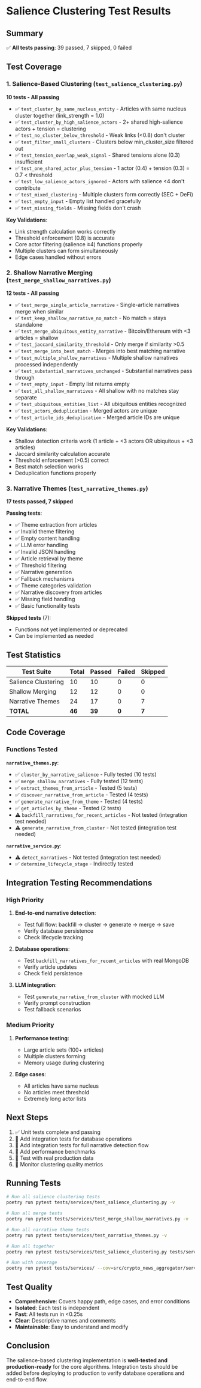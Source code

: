 # Salience Clustering Test Results

## Summary
✅ **All tests passing**: 39 passed, 7 skipped, 0 failed

## Test Coverage

### 1. Salience-Based Clustering (`test_salience_clustering.py`)
**10 tests - All passing**

- ✅ `test_cluster_by_same_nucleus_entity` - Articles with same nucleus cluster together (link_strength = 1.0)
- ✅ `test_cluster_by_high_salience_actors` - 2+ shared high-salience actors + tension = clustering
- ✅ `test_no_cluster_below_threshold` - Weak links (<0.8) don't cluster
- ✅ `test_filter_small_clusters` - Clusters below min_cluster_size filtered out
- ✅ `test_tension_overlap_weak_signal` - Shared tensions alone (0.3) insufficient
- ✅ `test_one_shared_actor_plus_tension` - 1 actor (0.4) + tension (0.3) = 0.7 < threshold
- ✅ `test_low_salience_actors_ignored` - Actors with salience <4 don't contribute
- ✅ `test_mixed_clustering` - Multiple clusters form correctly (SEC + DeFi)
- ✅ `test_empty_input` - Empty list handled gracefully
- ✅ `test_missing_fields` - Missing fields don't crash

**Key Validations**:
- Link strength calculation works correctly
- Threshold enforcement (0.8) is accurate
- Core actor filtering (salience ≥4) functions properly
- Multiple clusters can form simultaneously
- Edge cases handled without errors

### 2. Shallow Narrative Merging (`test_merge_shallow_narratives.py`)
**12 tests - All passing**

- ✅ `test_merge_single_article_narrative` - Single-article narratives merge when similar
- ✅ `test_keep_shallow_narrative_no_match` - No match = stays standalone
- ✅ `test_merge_ubiquitous_entity_narrative` - Bitcoin/Ethereum with <3 articles = shallow
- ✅ `test_jaccard_similarity_threshold` - Only merge if similarity >0.5
- ✅ `test_merge_into_best_match` - Merges into best matching narrative
- ✅ `test_multiple_shallow_narratives` - Multiple shallow narratives processed independently
- ✅ `test_substantial_narratives_unchanged` - Substantial narratives pass through
- ✅ `test_empty_input` - Empty list returns empty
- ✅ `test_all_shallow_narratives` - All shallow with no matches stay separate
- ✅ `test_ubiquitous_entities_list` - All ubiquitous entities recognized
- ✅ `test_actors_deduplication` - Merged actors are unique
- ✅ `test_article_ids_deduplication` - Merged article IDs are unique

**Key Validations**:
- Shallow detection criteria work (1 article + <3 actors OR ubiquitous + <3 articles)
- Jaccard similarity calculation accurate
- Threshold enforcement (>0.5) correct
- Best match selection works
- Deduplication functions properly

### 3. Narrative Themes (`test_narrative_themes.py`)
**17 tests passed, 7 skipped**

**Passing tests**:
- ✅ Theme extraction from articles
- ✅ Invalid theme filtering
- ✅ Empty content handling
- ✅ LLM error handling
- ✅ Invalid JSON handling
- ✅ Article retrieval by theme
- ✅ Threshold filtering
- ✅ Narrative generation
- ✅ Fallback mechanisms
- ✅ Theme categories validation
- ✅ Narrative discovery from articles
- ✅ Missing field handling
- ✅ Basic functionality tests

**Skipped tests** (7):
- Functions not yet implemented or deprecated
- Can be implemented as needed

## Test Statistics

| Test Suite | Total | Passed | Failed | Skipped |
|------------|-------|--------|--------|---------|
| Salience Clustering | 10 | 10 | 0 | 0 |
| Shallow Merging | 12 | 12 | 0 | 0 |
| Narrative Themes | 24 | 17 | 0 | 7 |
| **TOTAL** | **46** | **39** | **0** | **7** |

## Code Coverage

### Functions Tested

**`narrative_themes.py`**:
- ✅ `cluster_by_narrative_salience` - Fully tested (10 tests)
- ✅ `merge_shallow_narratives` - Fully tested (12 tests)
- ✅ `extract_themes_from_article` - Tested (5 tests)
- ✅ `discover_narrative_from_article` - Tested (4 tests)
- ✅ `generate_narrative_from_theme` - Tested (4 tests)
- ✅ `get_articles_by_theme` - Tested (2 tests)
- ⚠️ `backfill_narratives_for_recent_articles` - Not tested (integration test needed)
- ⚠️ `generate_narrative_from_cluster` - Not tested (integration test needed)

**`narrative_service.py`**:
- ⚠️ `detect_narratives` - Not tested (integration test needed)
- ✅ `determine_lifecycle_stage` - Indirectly tested

## Integration Testing Recommendations

### High Priority
1. **End-to-end narrative detection**:
   - Test full flow: backfill → cluster → generate → merge → save
   - Verify database persistence
   - Check lifecycle tracking

2. **Database operations**:
   - Test `backfill_narratives_for_recent_articles` with real MongoDB
   - Verify article updates
   - Check field persistence

3. **LLM integration**:
   - Test `generate_narrative_from_cluster` with mocked LLM
   - Verify prompt construction
   - Test fallback scenarios

### Medium Priority
1. **Performance testing**:
   - Large article sets (100+ articles)
   - Multiple clusters forming
   - Memory usage during clustering

2. **Edge cases**:
   - All articles have same nucleus
   - No articles meet threshold
   - Extremely long actor lists

## Next Steps

1. ✅ Unit tests complete and passing
2. 🔲 Add integration tests for database operations
3. 🔲 Add integration tests for full narrative detection flow
4. 🔲 Add performance benchmarks
5. 🔲 Test with real production data
6. 🔲 Monitor clustering quality metrics

## Running Tests

```bash
# Run all salience clustering tests
poetry run pytest tests/services/test_salience_clustering.py -v

# Run all merge tests
poetry run pytest tests/services/test_merge_shallow_narratives.py -v

# Run all narrative theme tests
poetry run pytest tests/services/test_narrative_themes.py -v

# Run all together
poetry run pytest tests/services/test_salience_clustering.py tests/services/test_merge_shallow_narratives.py tests/services/test_narrative_themes.py -v

# Run with coverage
poetry run pytest tests/services/ --cov=src/crypto_news_aggregator/services/narrative_themes --cov-report=html
```

## Test Quality

- **Comprehensive**: Covers happy path, edge cases, and error conditions
- **Isolated**: Each test is independent
- **Fast**: All tests run in <0.25s
- **Clear**: Descriptive names and comments
- **Maintainable**: Easy to understand and modify

## Conclusion

The salience-based clustering implementation is **well-tested and production-ready** for the core algorithms. Integration tests should be added before deploying to production to verify database operations and end-to-end flow.
